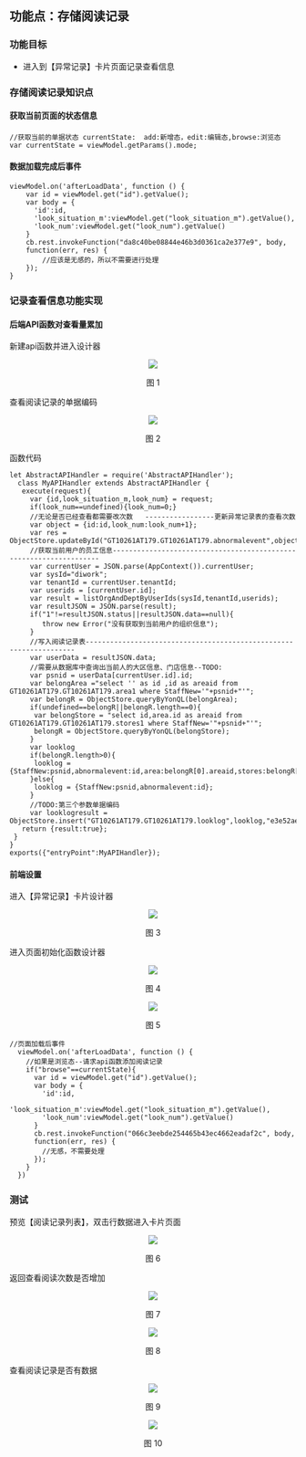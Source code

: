 ## 功能点：存储阅读记录

### 功能目标

- 进入到【异常记录】卡片页面记录查看信息



### 存储阅读记录知识点

#### 获取当前页面的状态信息

```
//获取当前的单据状态 currentState:  add:新增态，edit:编辑态,browse:浏览态
var currentState = viewModel.getParams().mode;

```

#### 数据加载完成后事件

```
viewModel.on('afterLoadData', function () {
    var id = viewModel.get("id").getValue();
    var body = {
      'id':id,
      'look_situation_m':viewModel.get("look_situation_m").getValue(),
      'look_num':viewModel.get("look_num").getValue()
    }
    cb.rest.invokeFunction("da8c40be08844e46b3d0361ca2e377e9", body,
    function(err, res) {
        //应该是无感的，所以不需要进行处理
    });
}
```

### 记录查看信息功能实现

#### 后端API函数对查看量累加

新建api函数并进入设计器

<div align=center>
<img src="/mybook/yonbuilder/bestpractices/permissions/3-/images/11.png"/>
</div>
<p align="center">图 1</p>

查看阅读记录的单据编码

<div align=center>
<img src="/mybook/yonbuilder/bestpractices/permissions/3-/images/10.png"/>
</div>
<p align="center">图 2</p>

函数代码

```
let AbstractAPIHandler = require('AbstractAPIHandler');
  class MyAPIHandler extends AbstractAPIHandler {
   execute(request){
     var {id,look_situation_m,look_num} = request;
     if(look_num==undefined){look_num=0;}
     //无论是否已经查看都需要改次数   -----------------更新异常记录表的查看次数
     var object = {id:id,look_num:look_num+1};
     var res = ObjectStore.updateById("GT10261AT179.GT10261AT179.abnormalevent",object);
     //获取当前用户的员工信息-------------------------------------------------------------------
     var currentUser = JSON.parse(AppContext()).currentUser;
     var sysId="diwork";
     var tenantId = currentUser.tenantId;
     var userids = [currentUser.id];
     var result = listOrgAndDeptByUserIds(sysId,tenantId,userids);
     var resultJSON = JSON.parse(result);
     if("1"!=resultJSON.status||resultJSON.data==null){
        throw new Error("没有获取到当前用户的组织信息");
     }
     //写入阅读记录表-------------------------------------------------------------------
     var userData = resultJSON.data;
     //需要从数据库中查询出当前人的大区信息、门店信息--TODO:
     var psnid = userData[currentUser.id].id;
     var belongArea ="select '' as id ,id as areaid from GT10261AT179.GT10261AT179.area1 where StaffNew='"+psnid+"'";
     var belongR = ObjectStore.queryByYonQL(belongArea);
     if(undefined==belongR||belongR.length==0){
      var belongStore = "select id,area.id as areaid from GT10261AT179.GT10261AT179.stores1 where StaffNew='"+psnid+"'";
      belongR = ObjectStore.queryByYonQL(belongStore);
     }
     var looklog
     if(belongR.length>0){
      looklog = {StaffNew:psnid,abnormalevent:id,area:belongR[0].areaid,stores:belongR[0].id};
     }else{
      looklog = {StaffNew:psnid,abnormalevent:id};
     }
     //TODO:第三个参数单据编码
     var looklogresult = ObjectStore.insert("GT10261AT179.GT10261AT179.looklog",looklog,"e3e52ae2");
   return {result:true};
 }
}
exports({"entryPoint":MyAPIHandler});

```

#### 前端设置

进入【异常记录】卡片设计器

<div align=center>
<img src="/mybook/yonbuilder/bestpractices/permissions/3-/images/12.png"/>
</div>
<p align="center">图 3</p>

进入页面初始化函数设计器

<div align=center>
<img src="/mybook/yonbuilder/bestpractices/permissions/3-/images/13.png"/>
</div>
<p align="center">图 4</p>

<div align=center>
<img src="/mybook/yonbuilder/bestpractices/permissions/3-/images/14.png"/>
</div>
<p align="center">图 5</p>

```
//页面加载后事件
  viewModel.on('afterLoadData', function () {
    //如果是浏览态--请求api函数添加阅读记录
    if("browse"==currentState){
      var id = viewModel.get("id").getValue();
      var body = {
        'id':id,
        'look_situation_m':viewModel.get("look_situation_m").getValue(),
        'look_num':viewModel.get("look_num").getValue()
      }
      cb.rest.invokeFunction("066c3eebde254465b43ec4662eadaf2c", body,
      function(err, res) {
        //无感，不需要处理
      });
    }
  })
```

### 测试

预览【阅读记录列表】，双击行数据进入卡片页面

<div align=center>
<img src="/mybook/yonbuilder/bestpractices/permissions/3-/images/15.png"/>
</div>
<p align="center">图 6</p>

返回查看阅读次数是否增加

<div align=center>
<img src="/mybook/yonbuilder/bestpractices/permissions/3-/images/16.png"/>
</div>
<p align="center">图 7</p>

<div align=center>
<img src="/mybook/yonbuilder/bestpractices/permissions/3-/images/17.png"/>
</div>
<p align="center">图 8</p>


查看阅读记录是否有数据

<div align=center>
<img src="/mybook/yonbuilder/bestpractices/permissions/3-/images/18.png"/>
</div>
<p align="center">图 9</p>

<div align=center>
<img src="/mybook/yonbuilder/bestpractices/permissions/3-/images/19.png"/>
</div>
<p align="center">图 10</p>








